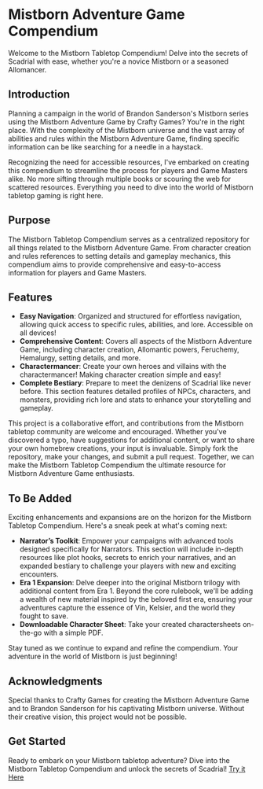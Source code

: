 # Mistborn Adventure Game Compendium
Welcome to the Mistborn Tabletop Compendium! Delve into the secrets of Scadrial with ease, whether you're a novice Mistborn or a seasoned Allomancer.

## Introduction
Planning a campaign in the world of Brandon Sanderson's Mistborn series using the Mistborn Adventure Game by Crafty Games? You're in the right place. With the complexity of the Mistborn universe and the vast array of abilities and rules within the Mistborn Adventure Game, finding specific information can be like searching for a needle in a haystack.

Recognizing the need for accessible resources, I've embarked on creating this compendium to streamline the process for players and Game Masters alike. No more sifting through multiple books or scouring the web for scattered resources. Everything you need to dive into the world of Mistborn tabletop gaming is right here.

## Purpose
The Mistborn Tabletop Compendium serves as a centralized repository for all things related to the Mistborn Adventure Game. From character creation and rules references to setting details and gameplay mechanics, this compendium aims to provide comprehensive and easy-to-access information for players and Game Masters.

## Features
- **Easy Navigation**: Organized and structured for effortless navigation, allowing quick access to specific rules, abilities, and lore. Accessible on all devices!
- **Comprehensive Content**: Covers all aspects of the Mistborn Adventure Game, including character creation, Allomantic powers, Feruchemy, Hemalurgy, setting details, and more.
- **Charactermancer**: Create your own heroes and villains with the charactermancer! Making character creation simple and easy! 
- **Complete Bestiary**: Prepare to meet the denizens of Scadrial like never before. This section features detailed profiles of NPCs, characters, and monsters, providing rich lore and stats to enhance your storytelling and gameplay.
 
This project is a collaborative effort, and contributions from the Mistborn tabletop community are welcome and encouraged. Whether you've discovered a typo, have suggestions for additional content, or want to share your own homebrew creations, your input is invaluable. Simply fork the repository, make your changes, and submit a pull request. Together, we can make the Mistborn Tabletop Compendium the ultimate resource for Mistborn Adventure Game enthusiasts.

## To Be Added
Exciting enhancements and expansions are on the horizon for the Mistborn Tabletop Compendium. Here's a sneak peek at what's coming next:

- **Narrator’s Toolkit**: Empower your campaigns with advanced tools designed specifically for Narrators. This section will include in-depth resources like plot hooks, secrets to enrich your narratives, and an expanded bestiary to challenge your players with new and exciting encounters.
- **Era 1 Expansion**: Delve deeper into the original Mistborn trilogy with additional content from Era 1. Beyond the core rulebook, we'll be adding a wealth of new material inspired by the beloved first era, ensuring your adventures capture the essence of Vin, Kelsier, and the world they fought to save.
- **Downloadable Character Sheet**: Take your created charactersheets on-the-go with a simple PDF. 

Stay tuned as we continue to expand and refine the compendium. Your adventure in the world of Mistborn is just beginning!

## Acknowledgments
Special thanks to Crafty Games for creating the Mistborn Adventure Game and to Brandon Sanderson for his captivating Mistborn universe. Without their creative vision, this project would not be possible.

## Get Started
Ready to embark on your Mistborn tabletop adventure? Dive into the Mistborn Tabletop Compendium and unlock the secrets of Scadrial!
[Try it Here](https://alex-gillis.github.io/mistborn-ttrpg/)
